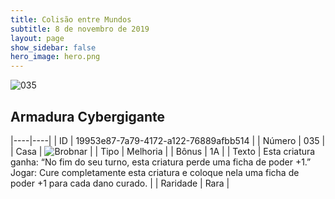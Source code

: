 ```yaml
---
title: Colisão entre Mundos
subtitle: 8 de novembro de 2019
layout: page
show_sidebar: false
hero_image: hero.png
---
```


![035](https://cdn.keyforgegame.com/media/card_front/pt/452_035_782P82776FC7_pt.png)

## Armadura Cybergigante

|----|----|
| ID | 19953e87-7a79-4172-a122-76889afbb514 |
| Número | 035 |
| Casa | ![Brobnar](https://archonarcana.com/images/thumb/e/e0/Brobnar.png/22px-Brobnar.png "Brobnar") |
| Tipo | Melhoria |
| Bônus | 1A |
| Texto | Esta criatura ganha: “No fim do seu turno, esta criatura perde uma ficha de poder +1.” Jogar: Cure completamente esta criatura e coloque nela uma ficha de poder +1 para cada dano curado. |
| Raridade | Rara |
